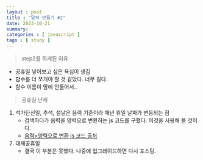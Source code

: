 ```yaml
---
layout : post
title : "달력 만들기 #2"
date: 2023-10-21
summary: 
categories : [ javascript ]
tags : [ study ]
---
```


>  step2를 하게된 이유

* 공휴일 넣어보고 싶은 욕심이 생김
* 함수를 더 쪼개야 할 것 같았다. 너무 길다.
* 함수 이름이 맘에 안들어서..


> 공휴일 난제

1. 석가탄신일, 추석, 설날은 음력 기준이라 매년 휴일 날짜가 변동되는 점
   * 검색하다가 음력을 양력으로 변환하는 js 코드를 구했다. 이것을 사용해 볼 것이다.
   * [음력>양력으로 변환 js 코드 출처](https://m.blog.naver.com/deeperain/221487812539)
2. 대체공휴일
   *  결국 이 부분은 못했다. 나중에 업그레이드하면 다시 포스팅.





